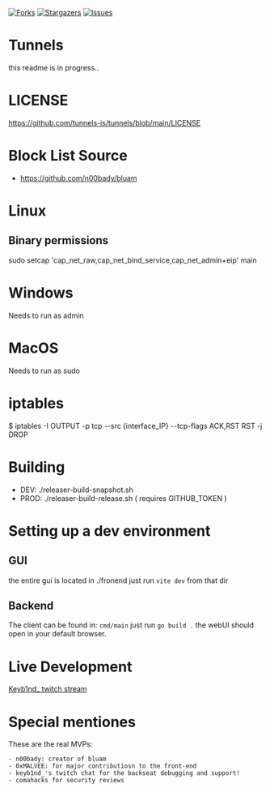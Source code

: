 [![Forks][forks-shield]][forks-url]
[![Stargazers][stars-shield]][stars-url]
[![Issues][issues-shield]][issues-url]

# Tunnels
this readme is in progress..

# LICENSE
https://github.com/tunnels-is/tunnels/blob/main/LICENSE

# Block List Source
- https://github.com/n00bady/bluam

# Linux
## Binary permissions
sudo setcap 'cap_net_raw,cap_net_bind_service,cap_net_admin+eip' main

# Windows
Needs to run as admin

# MacOS
Needs to run as sudo

# iptables
$ iptables -I OUTPUT -p tcp --src {interface_IP} --tcp-flags ACK,RST RST -j DROP

# Building
 - DEV: ./releaser-build-snapshot.sh
 - PROD: ./releaser-build-release.sh ( requires GITHUB_TOKEN )

# Setting up a dev environment 
## GUI
the entire gui is located in ./fronend just run `vite dev` from that dir
## Backend
The client can be found in: `cmd/main` just run `go build .` the webUI should open in your default browser.

# Live Development
[Keyb1nd_ twitch stream](https://twitch.tv/keyb1nd_)

# Special mentiones
These are the real MVPs:

    - n00bady: creator of bluam
    - 0xMALVEE: for major contributiosn to the front-end
    - keyb1nd_'s twitch chat for the backseat debugging and support!
    - comahacks for security reviews

[forks-shield]: https://img.shields.io/github/forks/tunnels-is/tunnels?style=for-the-badge&logo=github
[forks-url]: https://github.com/tunnels-is/tunnels/network/members
[stars-shield]: https://img.shields.io/github/stars/tunnels-is/tunnels?style=for-the-badge&logo=github
[stars-url]: https://github.com/tunnels-is/tunnels/stargazers
[issues-shield]: https://img.shields.io/github/issues/tunnels-is/tunnels?style=for-the-badge&logo=github
[issues-url]: https://github.com/tunnels-is/tunnels/issues
